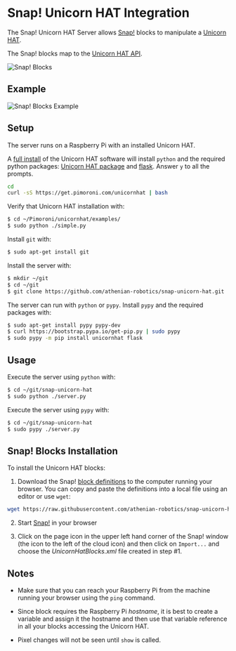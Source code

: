 # Snap! Unicorn HAT Integration

The Snap! Unicorn HAT Server allows [Snap!](http://snap.berkeley.edu) blocks to manipulate
a [Unicorn HAT](https://shop.pimoroni.com/products/unicorn-hat).

The Snap! blocks map to the [Unicorn HAT API](http://docs.pimoroni.com/unicornhat/).
 
![Snap! Blocks](https://github.com/athenian-robotics/snap-unicorn-hat/raw/master/docs/all-snap-blocks.png "Snap! Blocks")

## Example

![Snap! Blocks Example](https://github.com/athenian-robotics/snap-unicorn-hat/raw/master/docs/example-snap-blocks.png "Snap! Blocks Example")

## Setup

The server runs on a Raspberry Pi with an installed Unicorn HAT. 
 
A [full install](https://github.com/pimoroni/unicorn-hat) of the Unicorn HAT software will install
`python` and the required python packages: [Unicorn HAT package](https://github.com/pimoroni/unicorn-hat)
and [flask](http://flask.pocoo.org). Answer `y` to all the prompts.

```bash
cd 
curl -sS https://get.pimoroni.com/unicornhat | bash
```

Verify that Unicorn HAT installation with:
```bash
$ cd ~/Pimoroni/unicornhat/examples/
$ sudo python ./simple.py
```

Install `git` with:
```bash
$ sudo apt-get install git
```

Install the server with:
```bash
$ mkdir ~/git
$ cd ~/git
$ git clone https://github.com/athenian-robotics/snap-unicorn-hat.git
```

The server can run with `python` or `pypy`. Install `pypy` and the required packages with: 
```bash
$ sudo apt-get install pypy pypy-dev
$ curl https://bootstrap.pypa.io/get-pip.py | sudo pypy
$ sudo pypy -m pip install unicornhat flask
```

## Usage

Execute the server using `python` with:
```bash
$ cd ~/git/snap-unicorn-hat
$ sudo python ./server.py
```

Execute the server using `pypy` with:
```bash
$ cd ~/git/snap-unicorn-hat
$ sudo pypy ./server.py
```

## Snap! Blocks Installation

To install the Unicorn HAT blocks:
 
1) Download the Snap!
[block definitions](https://raw.githubusercontent.com/athenian-robotics/snap-unicorn-hat/master/snap/UnicornHatBlocks.xml) 
to the computer running your browser. You can copy and paste the definitions into a local file using an editor or use 
`wget`:
 
```bash
wget https://raw.githubusercontent.com/athenian-robotics/snap-unicorn-hat/master/snap/UnicornHatBlocks.xml
```

2) Start [Snap!](http://snap.berkeley.edu/snapsource/snap.html) in your browser

3) Click on the page icon in the upper left hand corner of the Snap! window (the icon to the left of the cloud icon)
and then click on `Import...` and choose the *UnicornHatBlocks.xml* file created in step #1.

## Notes

* Make sure that you can reach your Raspberry Pi from the machine running your browser using the `ping` command.

* Since block requires the Raspberry Pi *hostname*, it is best to create a variable 
and assign it the hostname and then use that variable reference in all your blocks accessing the Unicorn HAT.

* Pixel changes will not be seen until `show` is called.

